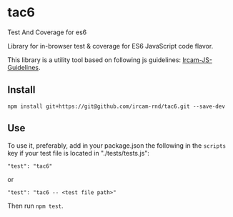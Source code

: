 # tac6

Test And Coverage for es6

Library for in-browser test & coverage for ES6 JavaScript code flavor.

This library is a utility tool based on following js guidelines: [Ircam-JS-Guidelines](https://github.com/Ircam-RnD/ircam-js-guidelines).

## Install


```
npm install git+https://git@github.com/ircam-rnd/tac6.git --save-dev
```

## Use

To use it, preferably, add in your package.json the following in the ```scripts``` key if your test file is located in "./tests/tests.js":

```
"test": "tac6"
```
or

```
"test": "tac6 -- <test file path>"
```

Then run ```npm test```.
